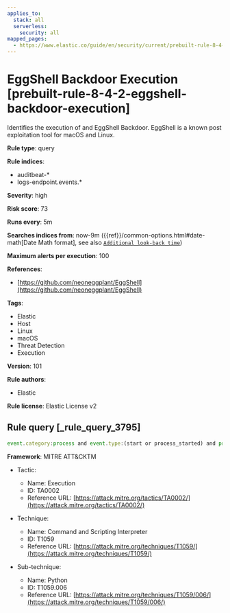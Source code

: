 ```yaml
---
applies_to:
  stack: all
  serverless:
    security: all
mapped_pages:
  - https://www.elastic.co/guide/en/security/current/prebuilt-rule-8-4-2-eggshell-backdoor-execution.html
---
```


# EggShell Backdoor Execution [prebuilt-rule-8-4-2-eggshell-backdoor-execution]

Identifies the execution of and EggShell Backdoor. EggShell is a known post exploitation tool for macOS and Linux.

**Rule type**: query

**Rule indices**:

* auditbeat-*
* logs-endpoint.events.*

**Severity**: high

**Risk score**: 73

**Runs every**: 5m

**Searches indices from**: now-9m ({{ref}}/common-options.html#date-math[Date Math format], see also [`Additional look-back time`](docs-content://solutions/security/detect-and-alert/create-detection-rule.md#rule-schedule))

**Maximum alerts per execution**: 100

**References**:

* [https://github.com/neoneggplant/EggShell](https://github.com/neoneggplant/EggShell)

**Tags**:

* Elastic
* Host
* Linux
* macOS
* Threat Detection
* Execution

**Version**: 101

**Rule authors**:

* Elastic

**Rule license**: Elastic License v2

## Rule query [_rule_query_3795]

```js
event.category:process and event.type:(start or process_started) and process.name:espl and process.args:eyJkZWJ1ZyI6*
```

**Framework**: MITRE ATT&CKTM

* Tactic:

    * Name: Execution
    * ID: TA0002
    * Reference URL: [https://attack.mitre.org/tactics/TA0002/](https://attack.mitre.org/tactics/TA0002/)

* Technique:

    * Name: Command and Scripting Interpreter
    * ID: T1059
    * Reference URL: [https://attack.mitre.org/techniques/T1059/](https://attack.mitre.org/techniques/T1059/)

* Sub-technique:

    * Name: Python
    * ID: T1059.006
    * Reference URL: [https://attack.mitre.org/techniques/T1059/006/](https://attack.mitre.org/techniques/T1059/006/)



